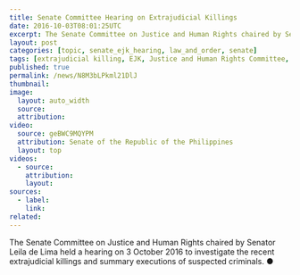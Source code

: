 ```yaml
---
title: Senate Committee Hearing on Extrajudicial Killings
date: 2016-10-03T08:01:25UTC
excerpt: The Senate Committee on Justice and Human Rights chaired by Senator Richard Gordon held a hearing on 3 October 2016 to investigate the recent extrajudicial killings and summary executions of suspected criminals.
layout: post
categories: [topic, senate_ejk_hearing, law_and_order, senate]
tags: [extrajudicial killing, EJK, Justice and Human Rights Committee, Senate]
published: true
permalink: /news/N8M3bLPkml21DlJ
thumbnail: 
image:
  layout: auto_width
  source: 
  attribution: 
video:
  source: geBWC9MQYPM
  attribution: Senate of the Republic of the Philippines
  layout: top
videos:
  - source: 
    attribution: 
    layout: 
sources:
  - label:
    link:
related:
---
```


The Senate Committee on Justice and Human Rights chaired by Senator Leila de Lima held a hearing on 3 October 2016 to investigate the recent extrajudicial killings and summary executions of suspected criminals.
&#x25cf;
